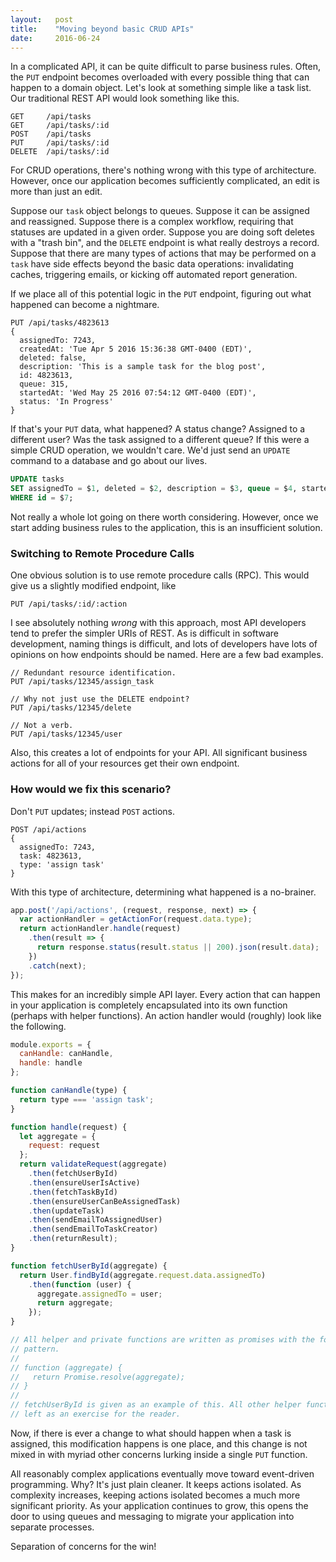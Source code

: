```yaml
---
layout:   post
title:    "Moving beyond basic CRUD APIs"
date:     2016-06-24
---
```


In a complicated API, it can be quite difficult to parse business rules. Often, the `PUT` endpoint becomes overloaded with every possible thing that can happen to a domain object. Let's look at something simple like a task list. Our traditional REST API would look something like this.

```
GET     /api/tasks
GET     /api/tasks/:id
POST    /api/tasks
PUT     /api/tasks/:id
DELETE  /api/tasks/:id
```

For CRUD operations, there's nothing wrong with this type of architecture. However, once our application becomes sufficiently complicated, an edit is more than just an edit.

Suppose our `task` object belongs to queues. Suppose it can be assigned and reassigned. Suppose there is a complex workflow, requiring that statuses are updated in a given order. Suppose you are doing soft deletes with a "trash bin", and the `DELETE` endpoint is what really destroys a record. Suppose that there are many types of actions that may be performed on a `task` have side effects beyond the basic data operations: invalidating caches, triggering emails, or kicking off automated report generation.

If we place all of this potential logic in the `PUT` endpoint, figuring out what happened can become a nightmare.

```
PUT /api/tasks/4823613
{
  assignedTo: 7243,
  createdAt: 'Tue Apr 5 2016 15:36:38 GMT-0400 (EDT)',
  deleted: false,
  description: 'This is a sample task for the blog post',
  id: 4823613,
  queue: 315,
  startedAt: 'Wed May 25 2016 07:54:12 GMT-0400 (EDT)',
  status: 'In Progress'
}
```

If that's your `PUT` data, what happened? A status change? Assigned to a different user? Was the task assigned to a different queue? If this were a simple CRUD operation, we wouldn't care. We'd just send an `UPDATE` command to a database and go about our lives.

```sql
UPDATE tasks
SET assignedTo = $1, deleted = $2, description = $3, queue = $4, startedAt = $5, status = $6
WHERE id = $7;
```

Not really a whole lot going on there worth considering. However, once we start adding business rules to the application, this is an insufficient solution.

### Switching to Remote Procedure Calls

One obvious solution is to use remote procedure calls (RPC). This would give us a slightly modified endpoint, like

```
PUT /api/tasks/:id/:action
```

I see absolutely nothing *wrong* with this approach, most API developers tend to prefer the simpler URIs of REST. As is difficult in software development, naming things is difficult, and lots of developers have lots of opinions on how endpoints should be named. Here are a few bad examples.

```
// Redundant resource identification.
PUT /api/tasks/12345/assign_task

// Why not just use the DELETE endpoint?
PUT /api/tasks/12345/delete

// Not a verb.
PUT /api/tasks/12345/user
```

Also, this creates a lot of endpoints for your API. All significant business actions for all of your resources get their own endpoint.

### How would we fix this scenario?

Don't `PUT` updates; instead `POST` actions.

```
POST /api/actions
{
  assignedTo: 7243,
  task: 4823613,
  type: 'assign task'
}
```

With this type of architecture, determining what happened is a no-brainer.

```js
app.post('/api/actions', (request, response, next) => {
  var actionHandler = getActionFor(request.data.type);
  return actionHandler.handle(request)
    .then(result => {
      return response.status(result.status || 200).json(result.data);
    })
    .catch(next);
});
```

This makes for an incredibly simple API layer. Every action that can happen in your application is completely encapsulated into its own function (perhaps with helper functions). An action handler would (roughly) look like the following.

```js
module.exports = {
  canHandle: canHandle,
  handle: handle
};

function canHandle(type) {
  return type === 'assign task';
}

function handle(request) {
  let aggregate = {
    request: request
  };
  return validateRequest(aggregate)
    .then(fetchUserById)
    .then(ensureUserIsActive)
    .then(fetchTaskById)
    .then(ensureUserCanBeAssignedTask)
    .then(updateTask)
    .then(sendEmailToAssignedUser)
    .then(sendEmailToTaskCreator)
    .then(returnResult);
}

function fetchUserById(aggregate) {
  return User.findById(aggregate.request.data.assignedTo)
    .then(function (user) {
      aggregate.assignedTo = user;
      return aggregate;
    });
}

// All helper and private functions are written as promises with the following
// pattern.
//
// function (aggregate) {
//   return Promise.resolve(aggregate);
// }
//
// fetchUserById is given as an example of this. All other helper functions are
// left as an exercise for the reader.
```

Now, if there is ever a change to what should happen when a task is assigned, this modification happens is one place, and this change is not mixed in with myriad other concerns lurking inside a single `PUT` function.

All reasonably complex applications eventually move toward event-driven programming. Why? It's just plain cleaner. It keeps actions isolated. As complexity increases, keeping actions isolated becomes a much more significant priority. As your application continues to grow, this opens the door to using queues and messaging to migrate your application into separate processes.

Separation of concerns for the win!

